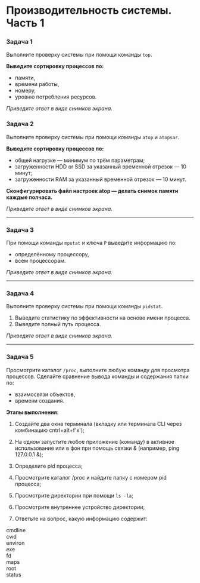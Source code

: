 # Производительность системы. Часть 1


### Задача 1

Выполните проверку системы при помощи команды `top`.

**Выведите сортировку процессов по:**

- памяти,
- времени работы,
- номеру,
- уровню потребления ресурсов.

*Приведите ответ в виде снимков экрана.*



### Задача 2

Выполните проверку системы при помощи команды `atop` и `atopsar`.

**Выведите сортировку процессов по:**

- общей нагрузке — минимум по трём параметрам;
- загруженности HDD or SSD за указанный временной отрезок — 10 минут;
- загруженности RAM за указанный временной отрезок — 10 минут.

**Сконфигурировать файл настроек atop — делать снимок памяти каждые полчаса.**

*Приведите ответ в виде снимков экрана.*

------

### Задача 3

При помощи команды `mpstat` и ключа `P` выведите информацию по:

- определённому процессору,
- всем процессорам.

*Приведите ответ в виде снимков экрана.*

------

### Задача 4
Выполните проверку системы при помощи команды `pidstat`.

1. Выведите статистику по эффективности на основе имени процесса.
2. Выведите полный путь процесса.

*Приведите ответ в виде снимков экрана.*

---

### Задача 5

Просмотрите каталог `/proc`, выполните любую команду для просмотра процессов.
Сделайте сравнение вывода команды и содержания папки по:
- взаимосвязи объектов,
- времени создания.

**Этапы выполнения**:

1. Создайте два окна терминала (вкладку или терминала CLI через комбинацию cntrl+alt+f'x'); 
 
2. На одном запустите любое приложение (команду) в активное использование или в фон при помощь связки & (например, ping 127.0.0.1 &); 

3. Определите pid процесса;

4. Просмотрите каталог /proc и найдите папку с номером pid процесса;  

5. Просмотрите директории при помощи `ls -la`;  
  
6. Просмотрите внутреннее устройство директории; 

7. Ответьте на вопрос, какую информацию содержит: 
  
cmdline  
cwd  
environ  
exe  
fd  
maps  
root  
status  
